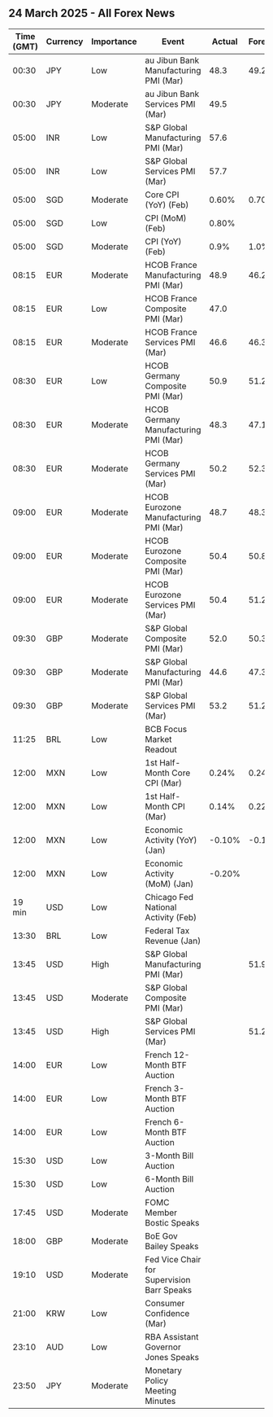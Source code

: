 ## 24 March 2025 - All Forex News

| Time (GMT) | Currency | Importance | Event | Actual | Forecast | Previous |
|------|----------|------------|-------|--------|----------|----------|
| 00:30 | JPY | Low | au Jibun Bank Manufacturing PMI (Mar) | 48.3 | 49.2 | 49.0 |
| 00:30 | JPY | Moderate | au Jibun Bank Services PMI (Mar) | 49.5 |  | 53.7 |
| 05:00 | INR | Low | S&P Global Manufacturing PMI (Mar) | 57.6 |  | 56.3 |
| 05:00 | INR | Low | S&P Global Services PMI (Mar) | 57.7 |  | 59.0 |
| 05:00 | SGD | Moderate | Core CPI (YoY) (Feb) | 0.60% | 0.70% | 0.80% |
| 05:00 | SGD | Low | CPI (MoM) (Feb) | 0.80% |  | -0.80% |
| 05:00 | SGD | Moderate | CPI (YoY) (Feb) | 0.9% | 1.0% | 1.2% |
| 08:15 | EUR | Moderate | HCOB France Manufacturing PMI (Mar) | 48.9 | 46.2 | 45.8 |
| 08:15 | EUR | Low | HCOB France Composite PMI (Mar) | 47.0 |  | 45.1 |
| 08:15 | EUR | Moderate | HCOB France Services PMI (Mar) | 46.6 | 46.3 | 45.3 |
| 08:30 | EUR | Low | HCOB Germany Composite PMI (Mar) | 50.9 | 51.2 | 50.4 |
| 08:30 | EUR | Moderate | HCOB Germany Manufacturing PMI (Mar) | 48.3 | 47.1 | 46.5 |
| 08:30 | EUR | Moderate | HCOB Germany Services PMI (Mar) | 50.2 | 52.3 | 51.1 |
| 09:00 | EUR | Moderate | HCOB Eurozone Manufacturing PMI (Mar) | 48.7 | 48.3 | 47.6 |
| 09:00 | EUR | Moderate | HCOB Eurozone Composite PMI (Mar) | 50.4 | 50.8 | 50.2 |
| 09:00 | EUR | Moderate | HCOB Eurozone Services PMI (Mar) | 50.4 | 51.2 | 50.6 |
| 09:30 | GBP | Moderate | S&P Global Composite PMI (Mar) | 52.0 | 50.3 | 50.5 |
| 09:30 | GBP | Moderate | S&P Global Manufacturing PMI (Mar) | 44.6 | 47.3 | 46.9 |
| 09:30 | GBP | Moderate | S&P Global Services PMI (Mar) | 53.2 | 51.2 | 51.0 |
| 11:25 | BRL | Low | BCB Focus Market Readout |  |  |  |
| 12:00 | MXN | Low | 1st Half-Month Core CPI (Mar) | 0.24% | 0.24% | 0.27% |
| 12:00 | MXN | Low | 1st Half-Month CPI (Mar) | 0.14% | 0.22% | 0.15% |
| 12:00 | MXN | Low | Economic Activity (YoY) (Jan) | -0.10% | -0.10% | -0.40% |
| 12:00 | MXN | Low | Economic Activity (MoM) (Jan) | -0.20% |  | -1.10% |
| 19 min | USD | Low | Chicago Fed National Activity (Feb) |  |  | -0.03 |
| 13:30 | BRL | Low | Federal Tax Revenue (Jan) |  |  | 261.30B |
| 13:45 | USD | High | S&P Global Manufacturing PMI (Mar) |  | 51.9 | 52.7 |
| 13:45 | USD | Moderate | S&P Global Composite PMI (Mar) |  |  | 51.6 |
| 13:45 | USD | High | S&P Global Services PMI (Mar) |  | 51.2 | 51.0 |
| 14:00 | EUR | Low | French 12-Month BTF Auction |  |  | 2.279% |
| 14:00 | EUR | Low | French 3-Month BTF Auction |  |  | 2.348% |
| 14:00 | EUR | Low | French 6-Month BTF Auction |  |  | 2.306% |
| 15:30 | USD | Low | 3-Month Bill Auction |  |  | 4.205% |
| 15:30 | USD | Low | 6-Month Bill Auction |  |  | 4.100% |
| 17:45 | USD | Moderate | FOMC Member Bostic Speaks |  |  |  |
| 18:00 | GBP | Moderate | BoE Gov Bailey Speaks |  |  |  |
| 19:10 | USD | Moderate | Fed Vice Chair for Supervision Barr Speaks |  |  |  |
| 21:00 | KRW | Low | Consumer Confidence (Mar) |  |  | 95.2 |
| 23:10 | AUD | Low | RBA Assistant Governor Jones Speaks |  |  |  |
| 23:50 | JPY | Moderate | Monetary Policy Meeting Minutes |  |  |  |
